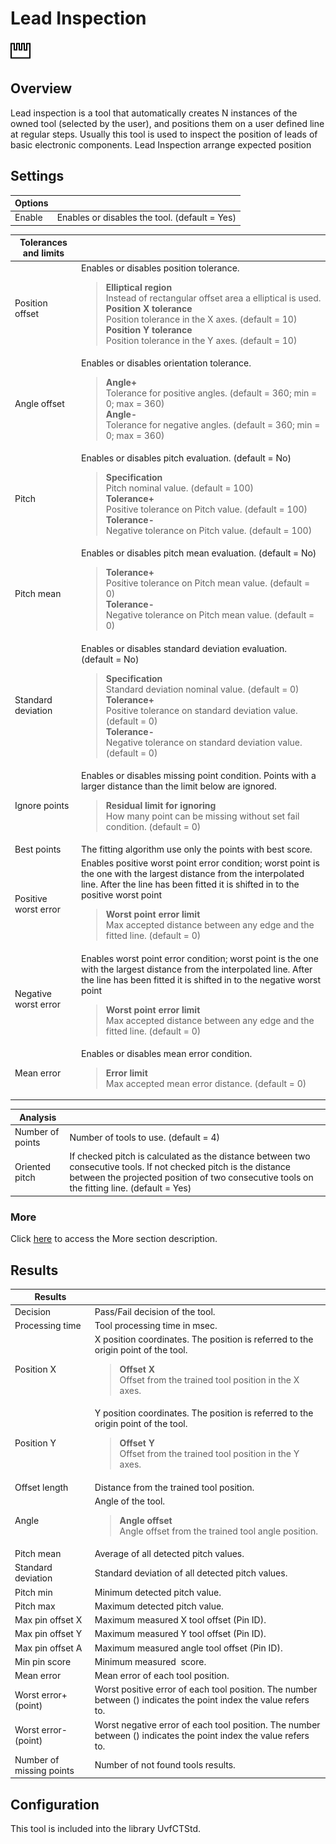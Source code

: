 Lead Inspection
===============

![](../../../../img/x_Graphics/Tools/UvfStdToolsLeadInspection-0.png)

Overview
--------

Lead inspection is a tool that automatically creates N instances of the owned tool (selected by the user), and positions them on a user defined line at regular steps. Usually this tool is used to inspect the position of leads of basic electronic components. Lead Inspection arrange expected position

Settings
--------

| Options | |
| --- | --- |
| Enable | Enables or disables the tool. (default = Yes) |

| Tolerances and limits | |
| --- | --- |
| Position offset | Enables or disables position tolerance.<blockquote> **Elliptical region**<br>Instead of rectangular offset area a elliptical is used.<br>  **Position X tolerance**<br>Position tolerance in the X axes. (default = 10)<br>  **Position Y tolerance**<br>Position tolerance in the Y axes. (default = 10)<br> </blockquote> |
| Angle offset | Enables or disables orientation tolerance.<blockquote> **Angle+**<br>Tolerance for positive angles. (default = 360; min = 0; max = 360)<br>  **Angle-**<br>Tolerance for negative angles. (default = 360; min = 0; max = 360)<br> </blockquote> |
| Pitch | Enables or disables pitch evaluation. (default = No)<blockquote> **Specification**<br>Pitch nominal value. (default = 100)<br>  **Tolerance+**<br>Positive tolerance on Pitch value. (default = 100)<br>  **Tolerance-**<br>Negative tolerance on Pitch value. (default = 100)<br> </blockquote> |
| Pitch mean | Enables or disables pitch mean evaluation. (default = No)<blockquote> **Tolerance+**<br>Positive tolerance on Pitch mean value. (default = 0)<br>  **Tolerance-**<br>Negative tolerance on Pitch mean value. (default = 0)<br> </blockquote> |
| Standard deviation | Enables or disables standard deviation evaluation. (default = No)<blockquote> **Specification**<br>Standard deviation nominal value. (default = 0)<br>  **Tolerance+**<br>Positive tolerance on standard deviation value. (default = 0)<br>  **Tolerance-**<br>Negative tolerance on standard deviation value. (default = 0)<br> </blockquote> |
| Ignore points | Enables or disables missing point condition. Points with a larger distance than the limit below are ignored.<blockquote> **Residual limit for ignoring**<br>How many point can be missing without set fail condition. (default = 0)<br> </blockquote> |
| Best points | The fitting algorithm use only the points with best score. |
| Positive worst error | Enables positive worst point error condition; worst point is the one with the largest distance from the interpolated line. After the line has been fitted it is shifted in to the positive worst point<blockquote> **Worst point error limit**<br>Max accepted distance between any edge and the fitted line. (default = 0)<br> </blockquote> |
| Negative worst error | Enables worst point error condition; worst point is the one with the largest distance from the interpolated line. After the line has been fitted it is shifted in to the negative worst point<blockquote> **Worst point error limit**<br>Max accepted distance between any edge and the fitted line. (default = 0)<br> </blockquote> |
| Mean error | Enables or disables mean error condition.<blockquote> **Error limit**<br>Max accepted mean error distance. (default = 0)<br> </blockquote> |

| Analysis | |
| --- | --- |
| Number of points | Number of tools to use. (default = 4) |
| Oriented pitch | If checked pitch is calculated as the distance between two consecutive tools. If not checked pitch is the distance between the projected position of two consecutive tools on the fitting line. (default = Yes) |

### More

Click [here](../../../Windows/dialog_settings.md) to access the More section description.

Results
-------

| Results | |
| --- | --- |
| Decision | Pass/Fail decision of the tool. |
| Processing time | Tool processing time in msec. |
| Position X | X position coordinates. The position is referred to the origin point of the tool.<blockquote> **Offset X**<br>Offset from the trained tool position in the X axes.<br> </blockquote> |
| Position Y | Y position coordinates. The position is referred to the origin point of the tool.<blockquote> **Offset Y**<br>Offset from the trained tool position in the Y axes.<br> </blockquote> |
| Offset length | Distance from the trained tool position. |
| Angle | Angle of the tool.<blockquote> **Angle offset**<br>Angle offset from the trained tool angle position.<br> </blockquote> |
| Pitch mean | Average of all detected pitch values. |
| Standard deviation | Standard deviation of all detected pitch values. |
| Pitch min | Minimum detected pitch value. |
| Pitch max | Maximum detected pitch value. |
| Max pin offset X | Maximum measured X tool offset (Pin ID). |
| Max pin offset Y | Maximum measured Y tool offset (Pin ID). |
| Max pin offset A | Maximum measured angle tool offset (Pin ID). |
| Min pin score | Minimum measured  score. |
| Mean error | Mean error of each tool position. |
| Worst error+ (point) | Worst positive error of each tool position. The number between () indicates the point index the value refers to. |
| Worst error- (point) | Worst negative error of each tool position. The number between () indicates the point index the value refers to. |
| Number of missing points | Number of not found tools results. |

Configuration
-------------

This tool is included into the library UvfCTStd.



